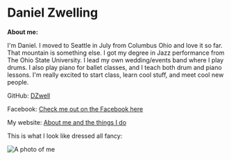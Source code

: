# Daniel Zwelling

**About me:**	

I'm Daniel. I moved to Seattle in July from Columbus Ohio and love it so far. That mountain is something else. I got my degree in Jazz performance from The Ohio State University. I lead my own wedding/events band where I play drums. I also play piano for ballet classes, and I teach both drum and piano lessons. I'm really excited to start class, learn cool stuff, and meet cool new people.

GitHub: [DZwell](https://github.com/DZwell)

Facebook: [Check me out on the Facebook here](https://www.facebook.com/daniel.zwelling.5)

My website: [About me and the things I do](http://dzwellingmusic.com/)

This is what I look like dressed all fancy:

![A photo of me](https://www.facebook.com/BaumanPhotographers/photos/t.50610392/10152402647806166/?type=3&theater)

